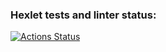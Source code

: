 ### Hexlet tests and linter status:
[![Actions Status](https://github.com/magacode/frontend-testing-react-project-lvl1/workflows/hexlet-check/badge.svg)](https://github.com/magacode/frontend-testing-react-project-lvl1/actions)
